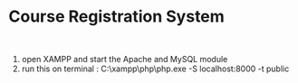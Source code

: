 # Course Registration System

<br>

1. open XAMPP and start the Apache and MySQL module 
2. run this on terminal :
    C:\xampp\php\php.exe -S localhost:8000 -t public
